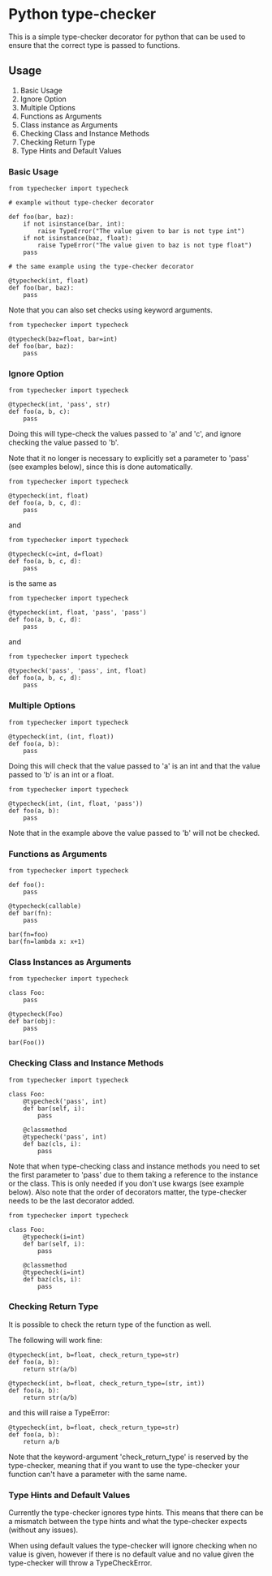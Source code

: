 # Python type-checker
This is a simple type-checker decorator for python that
can be used to ensure that the correct type is passed to functions.

## Usage
1. Basic Usage
2. Ignore Option
3. Multiple Options
4. Functions as Arguments
5. Class instance as Arguments
6. Checking Class and Instance Methods
7. Checking Return Type
8. Type Hints and Default Values

### Basic Usage

```
from typechecker import typecheck

# example without type-checker decorator

def foo(bar, baz):
    if not isinstance(bar, int):
        raise TypeError("The value given to bar is not type int")
    if not isinstance(baz, float):
        raise TypeError("The value given to baz is not type float")
    pass

# the same example using the type-checker decorator

@typecheck(int, float)
def foo(bar, baz):
    pass

```

Note that you can also set checks using keyword arguments.

```
from typechecker import typecheck

@typecheck(baz=float, bar=int)
def foo(bar, baz):
    pass
```

### Ignore Option

```
from typechecker import typecheck

@typecheck(int, 'pass', str)
def foo(a, b, c):
    pass
```

Doing this will type-check the values
passed to 'a' and 'c', and ignore checking
the value passed to 'b'.

Note that it no longer is necessary to
explicitly set a parameter to 'pass'
(see examples below), since this is
done automatically.

```
from typechecker import typecheck

@typecheck(int, float)
def foo(a, b, c, d):
    pass
```

and

```
from typechecker import typecheck

@typecheck(c=int, d=float)
def foo(a, b, c, d):
    pass
```

is the same as

```
from typechecker import typecheck

@typecheck(int, float, 'pass', 'pass')
def foo(a, b, c, d):
    pass
```

and

```
from typechecker import typecheck

@typecheck('pass', 'pass', int, float)
def foo(a, b, c, d):
    pass
```

### Multiple Options

```
from typechecker import typecheck

@typecheck(int, (int, float))
def foo(a, b):
    pass
```

Doing this will check that the value passed
to 'a' is an int and that the value passed
to 'b' is an int or a float.

```
from typechecker import typecheck

@typecheck(int, (int, float, 'pass'))
def foo(a, b):
    pass
```

Note that in the example above the value
passed to 'b' will not be checked.

### Functions as Arguments

```
from typechecker import typecheck

def foo():
    pass

@typecheck(callable)
def bar(fn):
    pass

bar(fn=foo)
bar(fn=lambda x: x+1)
```

### Class Instances as Arguments

```
from typechecker import typecheck

class Foo:
    pass

@typecheck(Foo)
def bar(obj):
    pass

bar(Foo())
```

### Checking Class and Instance Methods

```
from typechecker import typecheck

class Foo:
    @typecheck('pass', int)
    def bar(self, i):
        pass

    @classmethod
    @typecheck('pass', int)
    def baz(cls, i):
        pass

```

Note that when type-checking class and instance methods
you need to set the first parameter to 'pass' due to them
taking a reference to the instance or the class. This is
only needed if you don't use kwargs (see example below).
Also note that the order of decorators matter, the
type-checker needs to be the last decorator added.

```
from typechecker import typecheck

class Foo:
    @typecheck(i=int)
    def bar(self, i):
        pass

    @classmethod
    @typecheck(i=int)
    def baz(cls, i):
        pass

```

### Checking Return Type

It is possible to check the return type of the function as well.

The following will work fine:

```
@typecheck(int, b=float, check_return_type=str)
def foo(a, b):
    return str(a/b)
```

```
@typecheck(int, b=float, check_return_type=(str, int))
def foo(a, b):
    return str(a/b)
```

and this will raise a TypeError:

```
@typecheck(int, b=float, check_return_type=str)
def foo(a, b):
    return a/b
```

Note that the keyword-argument 'check\_return\_type' is reserved by
the type-checker, meaning that if you want to use the type-checker
your function can't have a parameter with the same name.

### Type Hints and Default Values

Currently the type-checker ignores type hints.
This means that there can be a mismatch between the type hints and
what the type-checker expects (without any issues).

When using default values the type-checker will ignore checking
when no value is given, however if there is no default value
and no value given the type-checker will throw a TypeCheckError.
